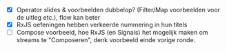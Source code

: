 - [X] Operator slides & voorbeelden dubbelop? (Filter/Map voorbeelden voor de uitleg etc.), flow kan beter
- [X] RxJS oefeningen hebben verkeerde nummering in hun titels
- [ ] Compose voorbeeld, hoe RxJS (en Signals) het mogelijk maken om streams te "Composeren", denk voorbeeld einde vorige ronde.